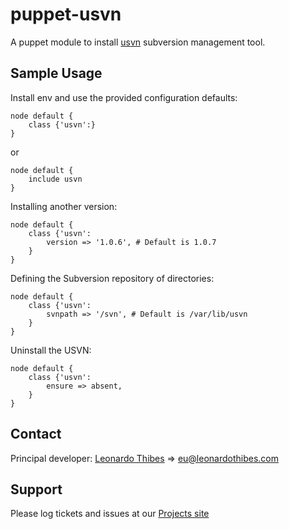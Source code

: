 puppet-usvn
===========

A puppet module to install [usvn](https://github.com/usvn/usvn) subversion management tool.

## Sample Usage
Install env and use the provided configuration defaults:
```puppet
node default {
	class {'usvn':}
}
```
or
```puppet
node default {
	include usvn
}
```

Installing another version:
```puppet
node default {
	class {'usvn':
		version => '1.0.6', # Default is 1.0.7
	}
}
```

Defining the Subversion repository of directories:
```puppet
node default {
	class {'usvn':
		svnpath => '/svn', # Default is /var/lib/usvn
	}
}
```

Uninstall the USVN:
```puppet
node default {
	class {'usvn':
		ensure => absent,
	}
}
```

Contact
-------

Principal developer:
	[Leonardo Thibes](http://leonardothibes.com) => [eu@leonardothibes.com](mailto:eu@leonardothibes.com)

Support
-------

Please log tickets and issues at our [Projects site](https://github.com/leonardothibes/puppet-env/issues)
